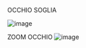 OCCHIO SOGLIA

![image](https://user-images.githubusercontent.com/101118083/168080285-b2963ec5-77b2-44a9-9b12-fbd134730dfe.png)<br>

ZOOM OCCHIO
![image](https://user-images.githubusercontent.com/101118083/168080391-d386381d-8dc0-4a60-8737-4da1f3c6c258.png)

